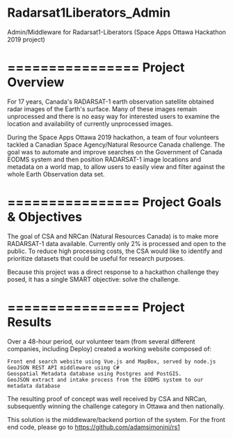 # Radarsat1Liberators_Admin
Admin/Middleware for Radarsat1-Liberators (Space Apps Ottawa Hackathon 2019 project)


================
Project Overview
================
For 17 years, Canada's RADARSAT-1 earth observation satellite obtained radar images of the Earth's surface. Many of these images remain unprocessed and there is no easy way for interested users to examine the location and availability of currently unprocessed images.

During the Space Apps Ottawa 2019 hackathon, a team of four volunteers tackled a Canadian Space Agency/Natural Resource Canada challenge. The goal was to automate and improve searches on the Government of Canada EODMS system and then position RADARSAT-1 image locations and metadata on a world map, to allow users to easily view and filter against the whole Earth Observation data set.

================
Project Goals & Objectives
================

The goal of CSA and NRCan (Natural Resources Canada) is to make more RADARSAT-1 data available. Currently only 2% is processed and open to the public. To reduce high processing costs, the CSA would like to identify and prioritize datasets that could be useful for research purposes.

Because this project was a direct response to a hackathon challenge they posed, it has a single SMART objective: solve the challenge.

================
Project Results
================
Over a 48-hour period, our volunteer team (from several different companies, including Deploy) created a working website composed of:

    Front end search website using Vue.js and MapBox, served by node.js
    GeoJSON REST API middleware using C#
    Geospatial Metadata database using Postgres and PostGIS.
    GeoJSON extract and intake process from the EODMS system to our metadata database

The resulting proof of concept was well received by CSA and NRCan, subsequently winning the challenge category in Ottawa and then nationally.

This solution is the middleware/backend portion of the system. For the front end code, please go to https://github.com/adamsimonini/rs1 